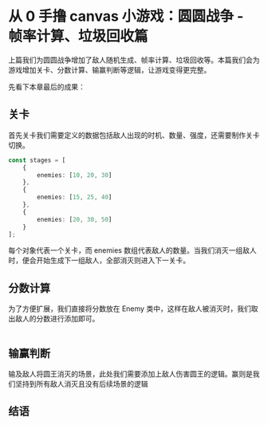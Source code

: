 # 从 0 手撸 canvas 小游戏：圆圆战争 - 帧率计算、垃圾回收篇

上篇我们为圆圆战争增加了敌人随机生成、帧率计算、垃圾回收等。本篇我们会为游戏增加关卡、分数计算、输赢判断等逻辑，让游戏变得更完整。

先看下本章最后的成果：

## 关卡

首先关卡我们需要定义的数据包括敌人出现的时机、数量、强度，还需要制作关卡切换。

```ts
const stages = [
    {
        enemies: [10, 20, 30]
    },
    {
        enemies: [15, 25, 40]
    },
    {
        enemies: [20, 30, 50]
    }
];
```

每个对象代表一个关卡，而 enemies 数组代表敌人的数量。当我们消灭一组敌人时，便会开始生成下一组敌人，全部消灭则进入下一关卡。

## 分数计算

为了方便扩展，我们直接将分数放在 Enemy 类中，这样在敌人被消灭时，我们取出敌人的分数进行添加即可。

```ts

```

## 输赢判断

输及敌人将圆王消灭的场景，此处我们需要添加上敌人伤害圆王的逻辑。赢则是我们坚持到所有敌人消灭且没有后续场景的逻辑

## 结语
